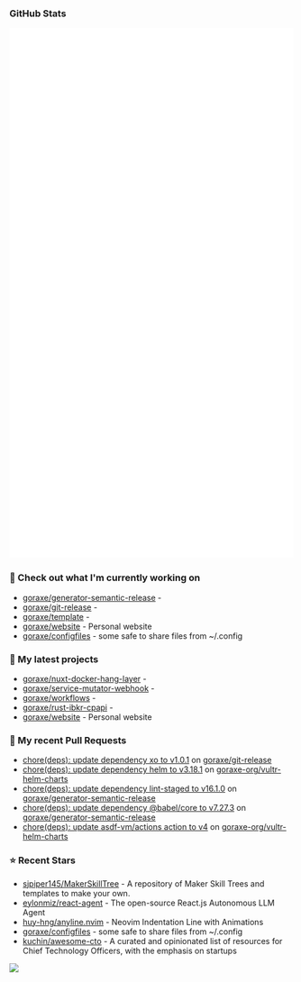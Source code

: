 
### GitHub Stats

<p align="left"><img src="https://raw.githubusercontent.com/goraxe/goraxe/main/github-metrics.svg" /></p>

### 👷 Check out what I'm currently working on

- [goraxe/generator-semantic-release](https://github.com/goraxe/generator-semantic-release) - 
- [goraxe/git-release](https://github.com/goraxe/git-release) - 
- [goraxe/template](https://github.com/goraxe/template) - 
- [goraxe/website](https://github.com/goraxe/website) - Personal website
- [goraxe/configfiles](https://github.com/goraxe/configfiles) - some safe to share files from ~/.config 
### 🌱 My latest projects

- [goraxe/nuxt-docker-hang-layer](https://github.com/goraxe/nuxt-docker-hang-layer) - 
- [goraxe/service-mutator-webhook](https://github.com/goraxe/service-mutator-webhook) - 
- [goraxe/workflows](https://github.com/goraxe/workflows) - 
- [goraxe/rust-ibkr-cpapi](https://github.com/goraxe/rust-ibkr-cpapi) - 
- [goraxe/website](https://github.com/goraxe/website) - Personal website
### 🔨 My recent Pull Requests

- [chore(deps): update dependency xo to v1.0.1](https://github.com/goraxe/git-release/pull/134) on [goraxe/git-release](https://github.com/goraxe/git-release)
- [chore(deps): update dependency helm to v3.18.1](https://github.com/goraxe-org/vultr-helm-charts/pull/64) on [goraxe-org/vultr-helm-charts](https://github.com/goraxe-org/vultr-helm-charts)
- [chore(deps): update dependency lint-staged to v16.1.0](https://github.com/goraxe/generator-semantic-release/pull/219) on [goraxe/generator-semantic-release](https://github.com/goraxe/generator-semantic-release)
- [chore(deps): update dependency @babel/core to v7.27.3](https://github.com/goraxe/generator-semantic-release/pull/218) on [goraxe/generator-semantic-release](https://github.com/goraxe/generator-semantic-release)
- [chore(deps): update asdf-vm/actions action to v4](https://github.com/goraxe-org/vultr-helm-charts/pull/63) on [goraxe-org/vultr-helm-charts](https://github.com/goraxe-org/vultr-helm-charts)
### ⭐ Recent Stars

- [sjpiper145/MakerSkillTree](https://github.com/sjpiper145/MakerSkillTree) - A repository of Maker Skill Trees and templates to make your own.  
- [eylonmiz/react-agent](https://github.com/eylonmiz/react-agent) - The open-source React.js Autonomous LLM Agent
- [huy-hng/anyline.nvim](https://github.com/huy-hng/anyline.nvim) - Neovim Indentation Line with Animations
- [goraxe/configfiles](https://github.com/goraxe/configfiles) - some safe to share files from ~/.config 
- [kuchin/awesome-cto](https://github.com/kuchin/awesome-cto) - A curated and opinionated list of resources for Chief Technology Officers, with the emphasis on startups

![](https://komarev.com/ghpvc/?username=goraxe)
